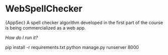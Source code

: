 # WebSpellChecker
{AppSec} A spell checker algorithm developed in the first part of the course is being commercialized as a web app.

*How do I run it?*

pip install -r requirements.txt
python manage.py runserver 8000
